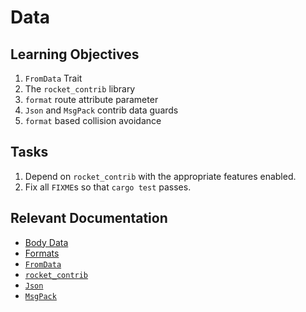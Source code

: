 # Data

## Learning Objectives

  1. `FromData` Trait
  2. The `rocket_contrib` library
  3. `format` route attribute parameter
  4. `Json` and `MsgPack` contrib data guards
  5. `format` based collision avoidance

## Tasks
  
  1. Depend on `rocket_contrib` with the appropriate features enabled.
  2. Fix all `FIXME`s so that `cargo test` passes.

## Relevant Documentation

  * [Body Data](https://rocket.rs/v0.4/guide/requests/#body-data)
  * [Formats](https://rocket.rs/v0.4/guide/requests/#format)
  * [`FromData`](https://api.rocket.rs/v0.4/rocket/data/trait.FromData.html)
  * [`rocket_contrib`](https://api.rocket.rs/v0.4/rocket_contrib)
  * [`Json`](https://api.rocket.rs/v0.4/rocket_contrib/json/struct.Json.html)
  * [`MsgPack`](https://api.rocket.rs/v0.4/rocket_contrib/msgpack/struct.MsgPack.html)
